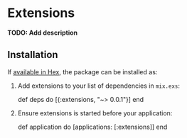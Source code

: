 # Extensions

**TODO: Add description**

## Installation

If [available in Hex](https://hex.pm/docs/publish), the package can be installed as:

  1. Add extensions to your list of dependencies in `mix.exs`:

        def deps do
          [{:extensions, "~> 0.0.1"}]
        end

  2. Ensure extensions is started before your application:

        def application do
          [applications: [:extensions]]
        end

